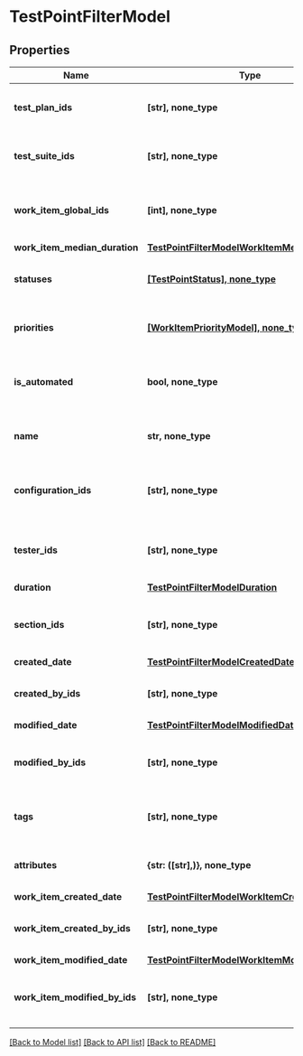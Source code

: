 # TestPointFilterModel


## Properties
Name | Type | Description | Notes
------------ | ------------- | ------------- | -------------
**test_plan_ids** | **[str], none_type** | Specifies a test point test plan IDS to search for | [optional] 
**test_suite_ids** | **[str], none_type** | Specifies a test point test suite IDs to search for | [optional] 
**work_item_global_ids** | **[int], none_type** | Specifies a test point work item global IDs to search for | [optional] 
**work_item_median_duration** | [**TestPointFilterModelWorkItemMedianDuration**](TestPointFilterModelWorkItemMedianDuration.md) |  | [optional] 
**statuses** | [**[TestPointStatus], none_type**](TestPointStatus.md) | Specifies a test point statuses to search for | [optional] 
**priorities** | [**[WorkItemPriorityModel], none_type**](WorkItemPriorityModel.md) | Specifies a test point priorities to search for | [optional] 
**is_automated** | **bool, none_type** | Specifies a test point automation status to search for | [optional] 
**name** | **str, none_type** | Specifies a test point name to search for | [optional] 
**configuration_ids** | **[str], none_type** | Specifies a test point configuration IDs to search for | [optional] 
**tester_ids** | **[str], none_type** | Specifies a test point assigned user IDs to search for | [optional] 
**duration** | [**TestPointFilterModelDuration**](TestPointFilterModelDuration.md) |  | [optional] 
**section_ids** | **[str], none_type** | Specifies a test point work item section IDs to search for | [optional] 
**created_date** | [**TestPointFilterModelCreatedDate**](TestPointFilterModelCreatedDate.md) |  | [optional] 
**created_by_ids** | **[str], none_type** | Specifies a test point creator IDs to search for | [optional] 
**modified_date** | [**TestPointFilterModelModifiedDate**](TestPointFilterModelModifiedDate.md) |  | [optional] 
**modified_by_ids** | **[str], none_type** | Specifies a test point last editor IDs to search for | [optional] 
**tags** | **[str], none_type** | Specifies a test point tags to search for | [optional] 
**attributes** | **{str: ([str],)}, none_type** | Specifies a test point attributes to search for | [optional] 
**work_item_created_date** | [**TestPointFilterModelWorkItemCreatedDate**](TestPointFilterModelWorkItemCreatedDate.md) |  | [optional] 
**work_item_created_by_ids** | **[str], none_type** | Specifies a work item creator IDs to search for | [optional] 
**work_item_modified_date** | [**TestPointFilterModelWorkItemModifiedDate**](TestPointFilterModelWorkItemModifiedDate.md) |  | [optional] 
**work_item_modified_by_ids** | **[str], none_type** | Specifies a work item last editor IDs to search for | [optional] 

[[Back to Model list]](../README.md#documentation-for-models) [[Back to API list]](../README.md#documentation-for-api-endpoints) [[Back to README]](../README.md)


